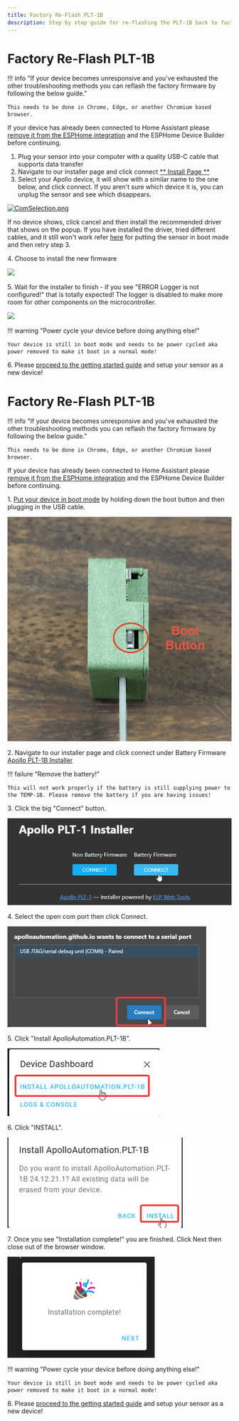 ```yaml
---
title: Factory Re-Flash PLT-1B
description: Step by step guide for re-flashing the PLT-1B back to factory firmware.
---
```

# Factory Re-Flash PLT-1B

!!! info "If your device becomes unresponsive and you've exhausted the other troubleshooting methods you can reflash the factory firmware by following the below guide."

    This needs to be done in Chrome, Edge, or another Chromium based browser.

If your device has already been connected to Home Assistant please <a href="https://wiki.apolloautomation.com/products/general/troubleshooting/removing-device-from-home-assistant" target="_blank" rel="noreferrer nofollow noopener">remove it from the ESPHome integration</a> and the ESPHome Device Builder before continuing.

1. Plug your sensor into your computer with a quality USB-C cable that supports data transfer
2. Navigate to our installer page and click connect [\*\* Install Page \*\*](https://apolloautomation.github.io/PLT-1/)
3. Select your Apollo device, it will show with a similar name to the one below, and click connect. If you aren't sure which device it is, you can unplug the sensor and see which disappears.

[![ComSelection.png](https://apolloautomation.github.io/docs/products/mtr1/assets/comselection.png)](https://apolloautomation.github.io/docs/products/mtr1/assets/comselection.png)

If no device shows, click cancel and then install the recommended driver that shows on the popup. If you have installed the driver, tried different cables, and it still won't work refer [here](https://wiki.apolloautomation.com/products/plt1b/troubleshooting/plt1b-boot-mode/) for putting the sensor in boot mode and then retry step 3.

4\. Choose to install the new firmware

[![](https://apolloautomation.github.io/docs/products/mtr1/assets/image-1698806750134.png)](https://apolloautomation.github.io/docs/products/mtr1/assets/image-1698806750134.png)

5\. Wait for the installer to finish - if you see "ERROR Logger is not configured!" that is totally expected! The logger is disabled to make more room for other components on the microcontroller.

[![](https://apolloautomation.github.io/docs/products/mtr1/assets/image-1698806082666.png)](https://apolloautomation.github.io/docs/products/mtr1/assets/image-1698806082666.png)

!!! warning "Power cycle your device before doing anything else!"

    Your device is still in boot mode and needs to be power cycled aka power removed to make it boot in a normal mode!

6\. Please <a href="https://wiki.apolloautomation.com/products/general/setup/getting-started-plt1/" target="_blank" rel="noopener">proceed to the getting started guide</a> and setup your sensor as a new device!

# Factory Re-Flash PLT-1B

!!! info "If your device becomes unresponsive and you've exhausted the other troubleshooting methods you can reflash the factory firmware by following the below guide."

    This needs to be done in Chrome, Edge, or another Chromium based browser.

If your device has already been connected to Home Assistant please <a href="https://wiki.apolloautomation.com/products/general/troubleshooting/removing-device-from-home-assistant" target="_blank" rel="noreferrer nofollow noopener">remove it from the ESPHome integration</a> and the ESPHome Device Builder before continuing.

1\. <a href="https://wiki.apolloautomation.com/products/plt1b/troubleshooting/plt1b-boot-mode/" target="_blank" rel="noreferrer nofollow noopener">Put your device in boot mode</a> by holding down the boot button and then plugging in the USB cable.

![](assets/screenshot-2024-10-23-at-12-32-55-pm.png)

2\. Navigate to our installer page and click connect under Battery Firmware <a href="https://apolloautomation.github.io/PLT-1/" target="_blank" rel="noreferrer nofollow noopener">Apollo PLT-1B Installer</a>

!!! failure "Remove the battery!"

    This will not work properly if the battery is still supplying power to the TEMP-1B. Please remove the battery if you are having issues!

3\. Click the big "Connect" button.

![](assets/plt-1b-reflash-pic-1.png)

4\. Select the open com port then click Connect.

![](assets/plt-1b-reflash-pic-2.png)

5\. Click "Install ApolloAutomation.PLT-1B".

![](assets/plt-1b-reflash-pic-3.png)

6\. Click "INSTALL".

![](assets/plt-1b-reflash-pic-4.png)

7\. Once you see "Installation complete!" you are finished. Click Next then close out of the browser window.

![](assets/plt-1-reflash-pic-5.png)

!!! warning "Power cycle your device before doing anything else!"

    Your device is still in boot mode and needs to be power cycled aka power removed to make it boot in a normal mode!

8\. Please <a href="https://wiki.apolloautomation.com/products/general/setup/getting-started-plt1/" target="_blank" rel="noopener">proceed to the getting started guide</a> and setup your sensor as a new device!